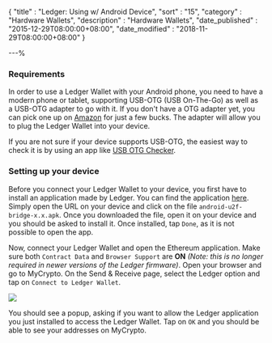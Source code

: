 {
"title"       : "Ledger: Using w/ Android Device",
"sort"        : "15",
"category"    : "Hardware Wallets",
"description" : "Hardware Wallets",
"date_published" : "2015-12-29T08:00:00+08:00",
"date_modified"  : "2018-11-29T08:00:00+08:00"
}

---%


### Requirements
In order to use a Ledger Wallet with your Android phone, you need to have a modern phone or tablet, supporting USB-OTG (USB On-The-Go) as well as a USB-OTG adapter to go with it. If you don't have a OTG adapter yet, you can pick one up on [Amazon](https://www.amazon.com/s/ref=nb_sb_noss_2?url=search-alias%3Daps&field-keywords=usb+otg+adapter) for just a few bucks. The adapter will allow you to plug the Ledger Wallet into your device.

If you are not sure if your device supports USB-OTG, the easiest way to check it is by using an app like [USB OTG Checker](https://play.google.com/store/apps/details?id=com.faitaujapon.otg).

### Setting up your device
Before you connect your Ledger Wallet to your device, you first have to install an application made by Ledger. You can find the application [here](https://github.com/LedgerHQ/android-u2f-bridge/releases). Simply open the URL on your device and click on the file `android-u2f-bridge-x.x.apk`. Once you downloaded the file, open it on your device and you should be asked to install it. Once installed, tap `Done`, as it is not possible to open the app.

Now, connect your Ledger Wallet and open the Ethereum application. Make sure both `Contract Data` and `Browser Support` are **ON** *(Note: this is no longer required in newer versions of the Ledger firmware)*. Open your browser and go to MyCrypto. On the Send & Receive page, select the Ledger option and tap on `Connect to Ledger Wallet`.

![](../images/hardware-wallets/ledger-hardware-wallet-using-with-android-01.png)

You should see a popup, asking if you want to allow the Ledger application you just installed to access the Ledger Wallet. Tap on `OK` and you should be able to see your addresses on MyCrypto.
